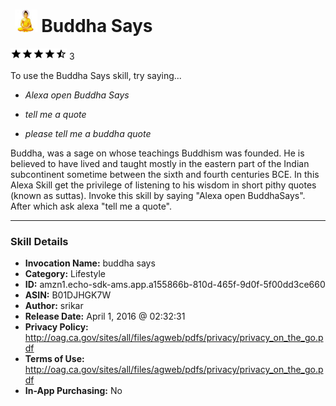# &nbsp;<img src="skill_icon" alt="Buddha Says icon" width="36"> Buddha Says
![4.3 stars](../../images/ic_star_black_18dp_1x.png)![4.3 stars](../../images/ic_star_black_18dp_1x.png)![4.3 stars](../../images/ic_star_black_18dp_1x.png)![4.3 stars](../../images/ic_star_black_18dp_1x.png)![4.3 stars](../../images/ic_star_half_black_18dp_1x.png) 3

To use the Buddha Says skill, try saying...

* *Alexa open Buddha Says*

* *tell me a quote*

* *please tell me a buddha quote*

Buddha, was a sage on whose teachings Buddhism was founded. He is believed to have lived and taught mostly in the eastern part of the Indian subcontinent sometime between the sixth and fourth centuries BCE. In this Alexa Skill get the privilege of listening to his wisdom in short pithy quotes (known as suttas). Invoke this skill by saying "Alexa open BuddhaSays". After which ask alexa "tell me a quote".

***

### Skill Details

* **Invocation Name:** buddha says
* **Category:** Lifestyle
* **ID:** amzn1.echo-sdk-ams.app.a155866b-810d-465f-9d0f-5f00dd3ce660
* **ASIN:** B01DJHGK7W
* **Author:** srikar
* **Release Date:** April 1, 2016 @ 02:32:31
* **Privacy Policy:** http://oag.ca.gov/sites/all/files/agweb/pdfs/privacy/privacy_on_the_go.pdf
* **Terms of Use:** http://oag.ca.gov/sites/all/files/agweb/pdfs/privacy/privacy_on_the_go.pdf
* **In-App Purchasing:** No
